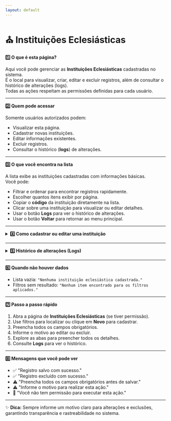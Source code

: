 ```yaml
---
layout: default
---
```


# ⛪ Instituições Eclesiásticas


<summary><strong>1️⃣ O que é esta página?</strong></summary>

Aqui você pode gerenciar as **Instituições Eclesiásticas** cadastradas no sistema.  
É o local para visualizar, criar, editar e excluir registros, além de consultar o histórico de alterações (logs).  
Todas as ações respeitam as permissões definidas para cada usuário.


---


<summary><strong>2️⃣ Quem pode acessar</strong></summary>

Somente usuários autorizados podem:
- Visualizar esta página.
- Cadastrar novas instituições.
- Editar informações existentes.
- Excluir registros.
- Consultar o histórico (**logs**) de alterações.



---


<summary><strong>3️⃣ O que você encontra na lista</strong></summary>

A lista exibe as instituições cadastradas com informações básicas.  
Você pode:
- Filtrar e ordenar para encontrar registros rapidamente.
- Escolher quantos itens exibir por página.
- Copiar o **código** da instituição diretamente na lista.
- Clicar sobre uma instituição para visualizar ou editar detalhes.
- Usar o botão **Logs** para ver o histórico de alterações.
- Usar o botão **Voltar** para retornar ao menu principal.



---

<details>
<summary><strong>4️⃣ Como cadastrar ou editar uma instituição</strong></summary>

Para **criar** uma nova instituição:
1. Clique em **Novo**.
2. Preencha todos os campos obrigatórios.
3. Clique em **Salvar**.

Para **editar** uma instituição existente:
1. Clique no registro desejado.
2. Atualize as informações necessárias.
3. Informe o motivo da alteração.
4. Salve.

Para **excluir**:
1. Selecione o registro.
2. Clique em **Excluir**.
3. Informe o motivo.
4. Confirme.

---

### **Campos principais na edição**
- **Código ID** (Automático)
- **Instituição Eclesiástica**
- **Abreviação**
- **Dados de Fundação** (data, local, etc.)
- **Tipo de Instituição Eclesiástica**
- **Características**
- **Regional**
- **Província Eclesiástica**
- **Circunscrição Eclesiástica**
- **Função Principal**
- **Histórico**
- **Congregação/Ordem Religiosa** (marcar se aplicável)
- **Administração de Religiosos** (marcar se aplicável)

---

### **Abas disponíveis**
1. **Localização**  
   - CEP, país, estado, cidade, bairro, rua, número, complemento, caixa postal.

2. **Contatos**  
   - E-mails, telefones, redes sociais, sites.

3. **Dados da Organização**  
   - CNPJ, CNAE primário, CNAEs secundários.

4. **Funções** *(mesma lógica das outras páginas)*  
   - Adicionar, editar ou excluir funções.  
   - Registrar funções passadas com datas de início e fim.  
   - Filtrar por status, tipo, data e responsável.

5. **Histórico da Instituição**  
   - Registro de eventos e marcos relevantes.

6. **Dados Extras**  
   - Observações e anexos.

7. **Instituições Vinculadas**  
   - Lista e gerenciamento de instituições relacionadas.

</details>

---

<details>
<summary><strong>5️⃣ Histórico de alterações (Logs)</strong></summary>

Mostra:
- Data e hora da ação.
- Usuário responsável.
- Tipo de ação (criação, edição, exclusão).
- Motivo informado.

**Acesso:**
- Na lista, botão **Logs** ao lado do registro.
- No formulário aberto, botão **Logs** no topo.

</details>

---


<summary><strong>6️⃣ Quando não houver dados</strong></summary>

- Lista vazia: `"Nenhuma instituição eclesiástica cadastrada."`
- Filtros sem resultado: `"Nenhum item encontrado para os filtros aplicados."`



---


<summary><strong>7️⃣ Passo a passo rápido</strong></summary>

1. Abra a página de **Instituições Eclesiásticas** (se tiver permissão).
2. Use filtros para localizar ou clique em **Novo** para cadastrar.
3. Preencha todos os campos obrigatórios.
4. Informe o motivo ao editar ou excluir.
5. Explore as abas para preencher todos os detalhes.
6. Consulte **Logs** para ver o histórico.



---


<summary><strong>8️⃣ Mensagens que você pode ver</strong></summary>

- ✅ "Registro salvo com sucesso."
- ✅ "Registro excluído com sucesso."
- ⚠️ "Preencha todos os campos obrigatórios antes de salvar."
- ⚠️ "Informe o motivo para realizar esta ação."
- 🚫 "Você não tem permissão para executar esta ação."



---

✨ **Dica:** Sempre informe um motivo claro para alterações e exclusões, garantindo transparência e rastreabilidade no sistema.
